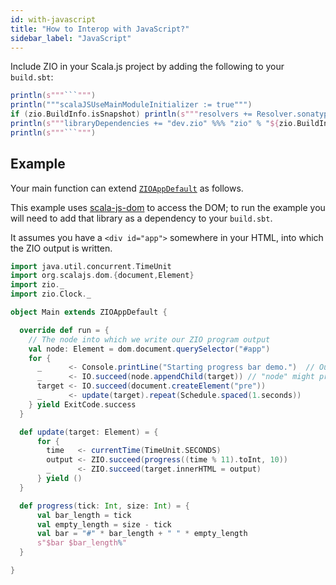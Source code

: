 ```yaml
---
id: with-javascript
title: "How to Interop with JavaScript?"
sidebar_label: "JavaScript"
---
```


Include ZIO in your Scala.js project by adding the following to your `build.sbt`:

```scala mdoc:passthrough
println(s"""```""")
println("""scalaJSUseMainModuleInitializer := true""")
if (zio.BuildInfo.isSnapshot) println(s"""resolvers += Resolver.sonatypeRepo("snapshots")""")
println(s"""libraryDependencies += "dev.zio" %%% "zio" % "${zio.BuildInfo.version}"""")
println(s"""```""")
```

## Example

Your main function can extend [`ZIOAppDefault`](../../reference/core/zioapp.md) as follows.

This example uses [scala-js-dom](https://github.com/scala-js/scala-js-dom) to access the DOM; to run the example you
will need to add that library as a dependency to your `build.sbt`.

It assumes you have a `<div id="app">`  somewhere in your HTML, into which the ZIO output is written.

```scala
import java.util.concurrent.TimeUnit
import org.scalajs.dom.{document,Element}
import zio._
import zio.Clock._

object Main extends ZIOAppDefault {

  override def run = {
    // The node into which we write our ZIO program output
    val node: Element = dom.document.querySelector("#app")
    for {
      _      <- Console.printLine("Starting progress bar demo.")  // Outputs on browser console log.
      _      <- IO.succeed(node.appendChild(target)) // "node" might provided in this page by mdoc.
      target <- IO.succeed(document.createElement("pre"))
      _      <- update(target).repeat(Schedule.spaced(1.seconds))
    } yield ExitCode.success
  }

  def update(target: Element) = {
      for {
        time   <- currentTime(TimeUnit.SECONDS)
        output <- ZIO.succeed(progress((time % 11).toInt, 10))
        _      <- ZIO.succeed(target.innerHTML = output)
      } yield ()
  }

  def progress(tick: Int, size: Int) = {
      val bar_length = tick
      val empty_length = size - tick
      val bar = "#" * bar_length + " " * empty_length
      s"$bar $bar_length%"
  }

}
```

